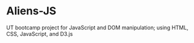 # Aliens-JS
UT bootcamp project for JavaScript and DOM manipulation; using HTML, CSS, JavaScript, and D3.js
